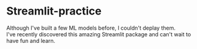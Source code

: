# Streamlit-practice

Although I've built a few ML models before, I couldn't deplay them.   
I've recently discovered this amazing Streamlit package and can't wait to have fun and learn.
